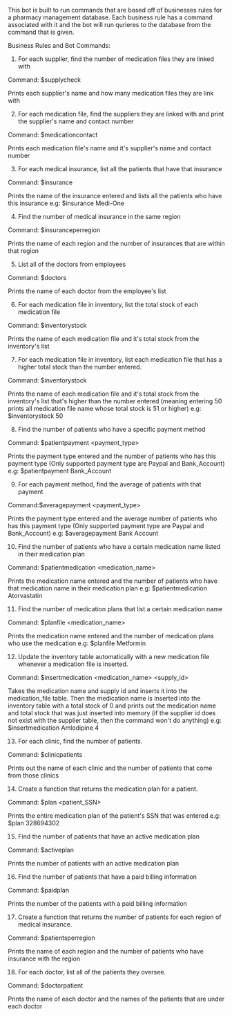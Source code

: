 This bot is built to run commands that are based off of businesses rules for a pharmacy management database. Each business rule has a command associated with it and the bot will run qurieres to the database from the command that is given.


Business Rules and Bot Commands:

1. For each supplier, find the number of medication files they are linked with

 Command: $supplycheck

 Prints each supplier's name and how many medication files they are link with

2. For each medication file, find the suppliers they are linked with and print the supplier's name and contact number

  Command: $medicationcontact

  Prints each medication file's name and it's supplier's name and contact number

3. For each medical insurance, list all the patients that have that insurance

  Command: $insurance <insurance name>

  Prints the name of the insurance entered and lists all the patients who have this insurance
  e.g: $insurance Medi-One

4. Find the number of medical insurance in the same region

  Command: $insuranceperregion
 
  Prints the name of each region and the number of insurances that are within that region

5. List all of the doctors from employees

  Command: $doctors
 
  Prints the name of each doctor from the employee's list

6. For each medication file in inventory, list the total stock of each medication file

  Command: $inventorystock

  Prints the name of each medication file and it's total stock from the inventory's list

7. For each medication file in inventory, list each medication file that has a higher total stock than the number entered.

  Command: $inventorystock <number>

  Prints the name of each medication file and it's total stock from the inventory's list that's higher than the number entered (meaning entering 50 prints
  all medication file name whose total stock is 51 or higher)
  e.g: $inventorystock 50

8. Find the number of patients who have a specific payment method

  Command: $patientpayment <payment_type>

  Prints the payment type entered and the number of patients who has this payment type (Only supported payment type are Paypal and Bank_Account)
  e.g: $patientpayment Bank_Account

9. For each payment method, find the average of patients with that payment

  Command:$averagepayment <payment_type>

  Prints the payment type entered and the average number of patients who has this payment type (Only supported payment type are Paypal and Bank_Account)
  e.g: $averagepayment Bank Account

10. Find the number of patients who have a certain medication name listed in their medication plan

  Command: $patientmedication <medication_name>

  Prints the medication name entered and the number of patients who have that medication name in their medication plan
  e.g: $patientmedication Atorvastatin

11. Find the number of medication plans that list a certain medication name

  Command: $planfile <medication_name>

  Prints the medication name entered and the number of medication plans who use the medication
  e.g: $planfile Metformin

12. Update the inventory table automatically with a new medication file whenever a medication file is inserted.

  Command: $insertmedication <medication_name> <supply_id>

  Takes the medication name and supply id and inserts it into the medication_file table. Then the medication name is inserted into the inventory table 
  with a total stock of 0 and prints out the medication name and total stock that was just inserted into memory (if the supplier id does not exist with 
  the supplier table, then the command won't do anything)
  e.g: $insertmedication Amlodipine 4

13. For each clinic, find the number of patients.

  Command: $clinicpatients

  Prints out the name of each clinic and the number of patients that come from those clinics
 
14. Create a function that returns the medication plan for a patient.

  Command: $plan <patient_SSN>

  Prints the entire medication plan of the patient's SSN that was entered
  e.g: $plan 328694302

15. Find the number of patients that have an active medication plan

  Command: $activeplan

  Prints the number of patients with an active medication plan

16. Find the number of patients that have a paid billing information

  Command: $paidplan

  Prints the number of the patients with a paid billing information

17. Create a function that returns the number of patients for each region of medical insurance.

  Command: $patientsperregion

  Prints the name of each region and the number of patients who have insurance with the region
 
18. For each doctor, list all of the patients they oversee.

  Command: $doctorpatient

  Prints the name of each doctor and the names of the patients that are under each doctor 
